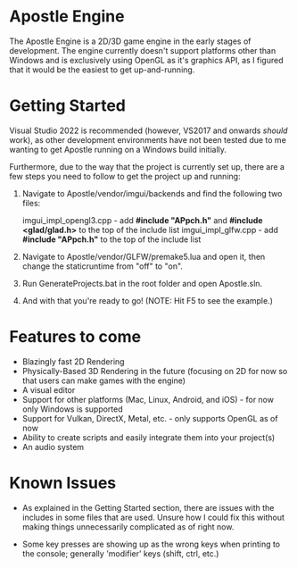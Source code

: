 # Apostle Engine
The Apostle Engine is a 2D/3D game engine in the early stages of development. The engine currently doesn't support platforms other than Windows and is exclusively using OpenGL as it's graphics API, as I figured that it would be the easiest to get up-and-running.

# Getting Started

Visual Studio 2022 is recommended (however, VS2017 and onwards _should_ work), as other development environments have not been tested due to me wanting to get Apostle running on a Windows build initially.

Furthermore, due to the way that the project is currently set up, there are a few steps you need to follow to get the project up and running:

1) Navigate to Apostle/vendor/imgui/backends and find the following two files:

	  imgui_impl_opengl3.cpp - add __#include "APpch.h"__ and __#include <glad/glad.h>__ to the top of the include list
	  imgui_impl_glfw.cpp - add __#include "APpch.h"__ to the top of the include list

2) Navigate to Apostle/vendor/GLFW/premake5.lua and open it, then change the staticruntime from "off" to "on".

3) Run GenerateProjects.bat in the root folder and open Apostle.sln.

4) And with that you're ready to go! (NOTE: Hit F5 to see the example.)


# Features to come

- Blazingly fast 2D Rendering
- Physically-Based 3D Rendering in the future (focusing on 2D for now so that users can make games with the engine)
- A visual editor
- Support for other platforms (Mac, Linux, Android, and iOS) - for now only Windows is supported
- Support for Vulkan, DirectX, Metal, etc. - only supports OpenGL as of now
- Ability to create scripts and easily integrate them into your project(s)
- An audio system


# Known Issues
- As explained in the Getting Started section, there are issues with the includes in some files that are used. Unsure how I could fix this without making things unnecessarily complicated as of right now.

- Some key presses are showing up as the wrong keys when printing to the console; generally 'modifier' keys (shift, ctrl, etc.)